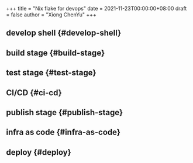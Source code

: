 +++
title = "Nix flake for devops"
date = 2021-11-23T00:00:00+08:00
draft = false
author = "Xiong ChenYu"
+++

## develop shell {#develop-shell}


## build stage {#build-stage}


## test stage {#test-stage}


## CI/CD {#ci-cd}


## publish stage {#publish-stage}


## infra as code {#infra-as-code}


## deploy {#deploy}
